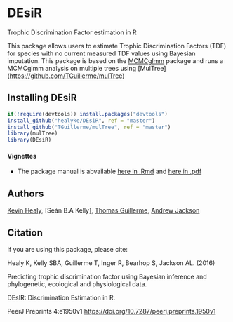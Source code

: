 # DEsiR
Trophic Discrimination Factor estimation in R

This package allows users to estimate Trophic Discrimination Factors (TDF) for species with no current measured TDF values using Bayesian imputation. 
This package is based on the [MCMCglmm](http://cran.r-project.org/web/packages/MCMCglmm/index.html) package
and runs a MCMCglmm analysis on multiple trees using [MulTree] (https://github.com/TGuillerme/mulTree)

## Installing DEsiR
```r
if(!require(devtools)) install.packages("devtools")
install_github("healyke/DEsiR", ref = "master")
install_github("TGuillerme/mulTree", ref = "master")
library(mulTree)
library(DEsiR)
```

#### Vignettes
*  The package manual is abvailable [here in .Rmd](https://github.com/healyke/DEsiR/blob/master/doc/Introduction-to-DEsiR.Rmd) and [here in .pdf](https://github.com/healyke/DEsiR/blob/master/doc/Introduction-to-DEsiR.pdf)


Authors
-------
[Kevin Healy](http://healyke.github.io), [Seán B.A Kelly], [Thomas Guillerme](http://tguillerme.github.io), [Andrew Jackson](https://github.com/AndrewLJackson)

Citation
-------
If you are using this package, please cite:

Healy K, Kelly SBA, Guillerme T, Inger R, Bearhop S, Jackson AL. (2016)

Predicting trophic discrimination factor using Bayesian inference and phylogenetic, ecological and physiological data. 

DEsIR: Discrimination Estimation in R. 

PeerJ Preprints 4:e1950v1 https://doi.org/10.7287/peerj.preprints.1950v1
